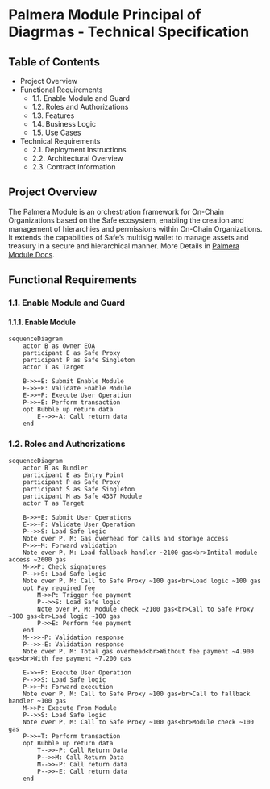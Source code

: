 # Palmera Module Principal of Diagrmas - Technical Specification

## Table of Contents

- Project Overview
- Functional Requirements
  - 1.1. Enable Module and Guard
  - 1.2. Roles and Authorizations
  - 1.3. Features
  - 1.4. Business Logic
  - 1.5. Use Cases
- Technical Requirements
  - 2.1. Deployment Instructions
  - 2.2. Architectural Overview
  - 2.3. Contract Information

## Project Overview

The Palmera Module is an orchestration framework for On-Chain Organizations based on the Safe ecosystem, enabling the creation and management of hierarchies and permissions within On-Chain Organizations. It extends the capabilities of Safe’s multisig wallet to manage assets and treasury in a secure and hierarchical manner. More Details in [Palmera Module Docs](https://docs.palmeradao.xyz/palmera).

## Functional Requirements

### 1.1. Enable Module and Guard

#### 1.1.1. Enable Module

```mermaid
sequenceDiagram
    actor B as Owner EOA
    participant E as Safe Proxy
    participant P as Safe Singleton
    actor T as Target

    B->>+E: Submit Enable Module
    E->>+P: Validate Enable Module
    E->>+P: Execute User Operation
    P->>+E: Perform transaction
    opt Bubble up return data
        E-->>-A: Call return data
    end
```

### 1.2. Roles and Authorizations

```mermaid
sequenceDiagram
    actor B as Bundler
    participant E as Entry Point
    participant P as Safe Proxy
    participant S as Safe Singleton
    participant M as Safe 4337 Module
    actor T as Target

    B->>+E: Submit User Operations
    E->>+P: Validate User Operation
    P-->>S: Load Safe logic
    Note over P, M: Gas overhead for calls and storage access
    P->>+M: Forward validation
    Note over P, M: Load fallback handler ~2100 gas<br>Intital module access ~2600 gas
    M->>P: Check signatures
    P-->>S: Load Safe logic
    Note over P, M: Call to Safe Proxy ~100 gas<br>Load logic ~100 gas
    opt Pay required fee
        M->>P: Trigger fee payment
        P-->>S: Load Safe logic
        Note over P, M: Module check ~2100 gas<br>Call to Safe Proxy ~100 gas<br>Load logic ~100 gas
        P->>E: Perform fee payment
    end
    M-->>-P: Validation response
    P-->>-E: Validation response
    Note over P, M: Total gas overhead<br>Without fee payment ~4.900 gas<br>With fee payment ~7.200 gas

    E->>+P: Execute User Operation
    P-->>S: Load Safe logic
    P->>+M: Forward execution
    Note over P, M: Call to Safe Proxy ~100 gas<br>Call to fallback handler ~100 gas
    M->>P: Execute From Module
    P-->>S: Load Safe logic
    Note over P, M: Call to Safe Proxy ~100 gas<br>Module check ~100 gas
    P->>+T: Perform transaction
    opt Bubble up return data
        T-->>-P: Call Return Data
        P-->>M: Call Return Data
        M-->>-P: Call return data
        P-->>-E: Call return data
    end
```